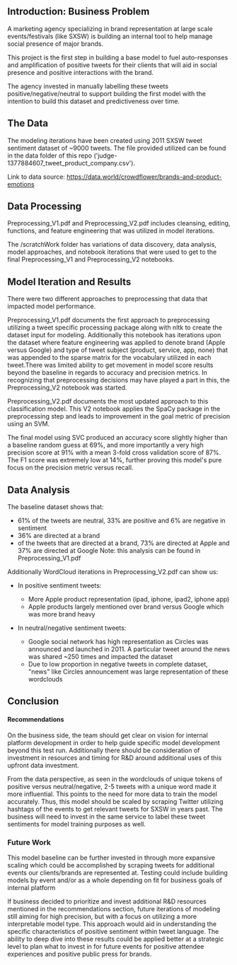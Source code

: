 ## Introduction: Business Problem

A marketing agency specializing in brand representation at large scale events/festivals (like SXSW) is building an internal tool to help manage social presence of major brands.

This project is the first step in building a base model to fuel auto-responses and amplification of positive tweets for their clients that will aid in social presence and positive interactions with the brand.

The agency invested in manually labelling these tweets positive/negative/neutral to support building the first model with the intention to build this dataset and predictiveness over time.

## The Data
The modeling iterations have been created using 2011 SXSW tweet sentiment dataset of ~9000 tweets. The file provided utilized can be found in the data folder of this repo ('judge-1377884607_tweet_product_company.csv').

Link to data source: https://data.world/crowdflower/brands-and-product-emotions

## Data Processing

Preprocessing_V1.pdf and Preprocessing_V2.pdf includes cleansing, editing, functions, and feature engineering that was utilized in model iterations.

The /scratchWork folder has variations of data discovery, data analysis, model approaches, and notebook iterations that were used to get to the final
Preprocessing_V1 and Preprocessing_V2 notebooks.

## Model Iteration and Results
There were two different approaches to preprocessing that data that impacted model performance.

Preprocessing_V1.pdf documents the first approach to preprocessing utilizing a tweet specific processing package along with nltk to create the dataset input for modeling. Additionally this notebook has iterations upon the dataset where feature engineering was applied to denote brand (Apple versus Google) and type of tweet subject (product, service, app, none) that was appended to the sparse matrix for the vocabulary utilized in each tweet.There was limited ability to get movement in model score results beyond the baseline in regards to accuracy and precision metrics. In recognizing that preprocessing decisions may have played a part in this, the Preprocessing_V2 notebook was started. 

Preprocessing_V2.pdf documents the most updated approach to this classification model.  This V2 notebook applies the SpaCy package in the preprocessing step and leads to improvement in the goal metric of precision using an SVM.

The final model using SVC produced an accuracy score slightly higher than a baseline random guess at 69%, and more importantly a very high precision score at 91% with a mean 3-fold cross validation score of 87%. The F1 score was extremely low at 14%, further proving this model's pure focus on the precision metric versus recall.

## Data Analysis
The baseline dataset shows that:
- 61% of the tweets are neutral, 33% are positive and 6% are negative in sentiment
- 36% are directed at a brand
- of the tweets that are directed at a brand, 73% are directed at Apple and 37% are directed at Google
Note: this analysis can be found in Preprocessing_V1.pdf

Additionally WordCloud iterations in Preprocessing_V2.pdf can show us:
- In positive sentiment tweets:
  - More Apple product representation (ipad, iphone, ipad2, iphone app)
  - Apple products largely mentioned over brand versus Google which was more brand heavy

- In neutral/negative sentiment tweets:
  - Google social network has high representation as Circles was announced and launched in 2011. A particular tweet around the news was shared ~250 times and impacted the dataset
  - Due to low proportion in negative tweets in complete dataset, "news" like Circles announcement was large representation of these wordclouds

## Conclusion

#### Recommendations
On the business side, the team should get clear on vision for internal platform development in order to help guide specific model development beyond this test run. Additionally there should be consideration of investment in resources and timing for R&D around additional uses of this upfront data investment.

From the data perspective, as seen in the wordclouds of unique tokens of positive versus neutral/negative, 2-5 tweets with a unique word made it more influential. This points to the need for more data to train the model accurately. Thus, this model should be scaled by scraping Twitter utilizing hashtags of the events to get relevant tweets for SXSW in years past. The business will need to invest in the same service to label these tweet sentiments for model training purposes as well.

### Future Work
This model baseline can be further invested in through more expansive scaling which could be accomplished by scraping tweets for additional events our clients/brands are represented at. Testing could include building models by event and/or as a whole depending on fit for business goals of internal platform

If business decided to prioritize and invest additional R&D resources mentioned in the recommendations section, future iterations of modeling still aiming for high precision, but with a focus on utilizing a more interpretable model type. This approach would aid in understanding the specific characteristics of positive sentiment within tweet language. The ability to deep dive into these results could be applied better at a strategic level to plan what to invest in for future events for positive attendee experiences and positive public press for brands.

